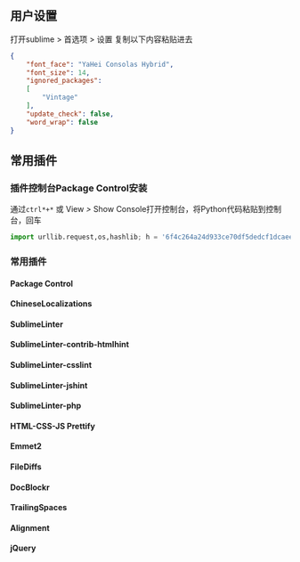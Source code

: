 ## 用户设置

打开sublime > 首选项 > 设置 复制以下内容粘贴进去

```json
{
	"font_face": "YaHei Consolas Hybrid",
	"font_size": 14,
	"ignored_packages":
	[
		"Vintage"
	],
	"update_check": false,
	"word_wrap": false
}
```

## 常用插件

### 插件控制台Package Control安装

通过`ctrl*+*` 或 View *>* Show Console打开控制台，将Python代码粘贴到控制台，回车

```python
import urllib.request,os,hashlib; h = '6f4c264a24d933ce70df5dedcf1dcaee' + 'ebe013ee18cced0ef93d5f746d80ef60'; pf = 'Package Control.sublime-package'; ipp = sublime.installed_packages_path(); urllib.request.install_opener( urllib.request.build_opener( urllib.request.ProxyHandler()) ); by = urllib.request.urlopen( 'http://packagecontrol.cn/' + pf.replace(' ', '%20')).read(); dh = hashlib.sha256(by).hexdigest(); print('Error validating download (got %s instead of %s), please try manual install' % (dh, h)) if dh != h else open(os.path.join( ipp, pf), 'wb' ).write(by)
```

### 常用插件

#### Package Control

#### ChineseLocalizations

#### SublimeLinter

#### SublimeLinter-contrib-htmlhint

#### SublimeLinter-csslint

#### SublimeLinter-jshint

#### SublimeLinter-php

#### HTML-CSS-JS Prettify

#### Emmet2

#### FileDiffs

#### DocBlockr

#### TrailingSpaces

#### Alignment

#### jQuery